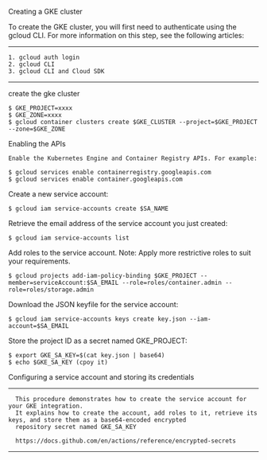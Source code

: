 Creating a GKE cluster

  To create the GKE cluster, you will first need to authenticate using the gcloud CLI. For more information on this step, see the following articles:

------------

    1. gcloud auth login
    2. gcloud CLI
    3. gcloud CLI and Cloud SDK
  
------------


create the gke cluster

    $ GKE_PROJECT=xxxx
    $ GKE_ZONE=xxxx
    $ gcloud container clusters create $GKE_CLUSTER --project=$GKE_PROJECT --zone=$GKE_ZONE
    
    
Enabling the APIs
  
    Enable the Kubernetes Engine and Container Registry APIs. For example:
    
    $ gcloud services enable containerregistry.googleapis.com
    $ gcloud services enable container.googleapis.com

Create a new service account:

    $ gcloud iam service-accounts create $SA_NAME
    
Retrieve the email address of the service account you just created:

    $ gcloud iam service-accounts list

Add roles to the service account. Note: Apply more restrictive roles to suit your requirements.

    $ gcloud projects add-iam-policy-binding $GKE_PROJECT --member=serviceAccount:$SA_EMAIL --role=roles/container.admin --role=roles/storage.admin
    
Download the JSON keyfile for the service account:

    $ gcloud iam service-accounts keys create key.json --iam-account=$SA_EMAIL
    
Store the project ID as a secret named GKE_PROJECT:

    $ export GKE_SA_KEY=$(cat key.json | base64)
    $ echo $GKE_SA_KEY (cpoy it)

Configuring a service account and storing its credentials

-------
      This procedure demonstrates how to create the service account for your GKE integration. 
      It explains how to create the account, add roles to it, retrieve its keys, and store them as a base64-encoded encrypted
      repository secret named GKE_SA_KEY 
      
      https://docs.github.com/en/actions/reference/encrypted-secrets
-------
